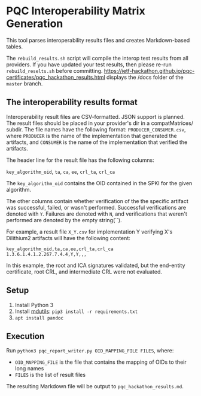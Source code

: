 # PQC Interoperability Matrix Generation

This tool parses interoperability results files and creates Markdown-based
tables.

The `rebuild_results.sh` script will compile the interop test results from all providers.
If you have updated your test results, then please re-run `rebuild_reselts.sh` before committing.
https://ietf-hackathon.github.io/pqc-certificates/pqc_hackathon_results.html displays the /docs folder of the `master` branch.

## The interoperability results format

Interoperability result files are CSV-formatted. JSON support is planned.
The result files should be placed in your provider's dir in a compatMatrices/ subdir. The file names have the following format: `PRODUCER_CONSUMER.csv`, where `PRODUCER` is the name of the implementation that generated the artifacts, and `CONSUMER` is the name of the implementation that verified the artifacts.

The header line for the result file has the following columns:

`key_algorithm_oid`, `ta`, `ca`, `ee`, `crl_ta`, `crl_ca`

The `key_algorithm_oid` contains the OID contained in the SPKI for the given algorithm.

The other columns contain whether verification of the the specific artifact was successful, failed, or wasn't performed. Successful verifications are denoted with `Y`. Failures are denoted with `N`, and verifications that weren't performed are denoted by the empty string(``).

For example, a result file `X_Y.csv` for implementation Y verifying X's Dilithium2 artifacts will have the following content:

```
key_algorithm_oid,ta,ca,ee,crl_ta,crl_ca
1.3.6.1.4.1.2.267.7.4.4,Y,Y,,,
```

In this example, the root and ICA signatures validated, but the end-entity certificate, root CRL, and intermediate CRL were not evaluated.

## Setup

1. Install Python 3
2. Install [mdutils](https://github.com/didix21/mdutils): `pip3 install -r requirements.txt`
3. `apt install pandoc`

## Execution

Run `python3 pqc_report_writer.py OID_MAPPING_FILE FILES`, where:

* `OID_MAPPING_FILE` is the file that contains the mapping of OIDs to their long names
* `FILES` is the list of result files

The resulting Markdown file will be output to `pqc_hackathon_results.md`.
